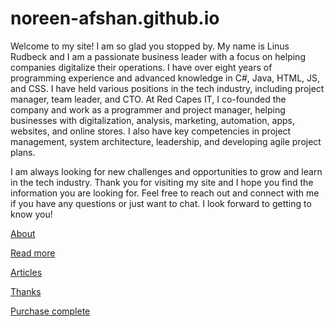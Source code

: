 # noreen-afshan.github.io

Welcome to my site! I am so glad you stopped by. My name is Linus Rudbeck and I am a passionate business leader with a focus on helping companies digitalize their operations. I have over eight years of programming experience and advanced knowledge in C#, Java, HTML, JS, and CSS. I have held various positions in the tech industry, including project manager, team leader, and CTO. At Red Capes IT, I co-founded the company and work as a programmer and project manager, helping businesses with digitalization, analysis, marketing, automation, apps, websites, and online stores. I also have key competencies in project management, system architecture, leadership, and developing agile project plans.

I am always looking for new challenges and opportunities to grow and learn in the tech industry. Thank you for visiting my site and I hope you find the information you are looking for. Feel free to reach out and connect with me if you have any questions or just want to chat. I look forward to getting to know you!

[About](/about)

[Read more](/read-more)

[Articles](/articles)

[Thanks](/thank-you)

[Purchase complete](/purchase-complete)
